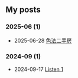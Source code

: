 ## My posts  
### **2025-06** (1)  
- 2025-06-28 [色法二手房](https://red-signals.github.io/2025/06/28/test%E9%A5%BF%E5%95%8A%E5%88%86/)  
  
  
### **2024-09** (1)  
- 2024-09-17 [Listen 1](https://red-signals.github.io/2024/09/17/Listen%201/)  
  
